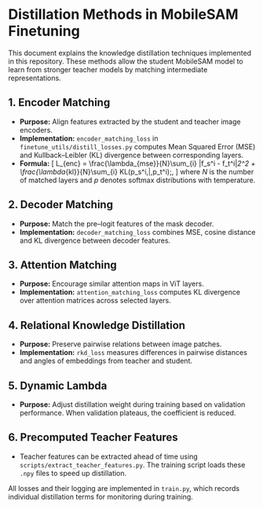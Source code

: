 # Distillation Methods in MobileSAM Finetuning

This document explains the knowledge distillation techniques implemented in this repository. These methods allow the student MobileSAM model to learn from stronger teacher models by matching intermediate representations.

## 1. Encoder Matching
- **Purpose:** Align features extracted by the student and teacher image encoders.
- **Implementation:** `encoder_matching_loss` in `finetune_utils/distill_losses.py` computes Mean Squared Error (MSE) and Kullback–Leibler (KL) divergence between corresponding layers.
- **Formula:**
  \[
  L_{enc} = \frac{\lambda_{mse}}{N}\sum_{i} \|f_s^i - f_t^i\|_2^2 + \frac{\lambda_{kl}}{N}\sum_{i} KL(p_s^i\,\|\,p_t^i)\;,
  \]
  where $N$ is the number of matched layers and $p$ denotes softmax distributions with temperature.

## 2. Decoder Matching
- **Purpose:** Match the pre–logit features of the mask decoder.
- **Implementation:** `decoder_matching_loss` combines MSE, cosine distance and KL divergence between decoder features.

## 3. Attention Matching
- **Purpose:** Encourage similar attention maps in ViT layers.
- **Implementation:** `attention_matching_loss` computes KL divergence over attention matrices across selected layers.

## 4. Relational Knowledge Distillation
- **Purpose:** Preserve pairwise relations between image patches.
- **Implementation:** `rkd_loss` measures differences in pairwise distances and angles of embeddings from teacher and student.

## 5. Dynamic Lambda
- **Purpose:** Adjust distillation weight during training based on validation performance. When validation plateaus, the coefficient is reduced.

## 6. Precomputed Teacher Features
- Teacher features can be extracted ahead of time using `scripts/extract_teacher_features.py`. The training script loads these `.npy` files to speed up distillation.

All losses and their logging are implemented in `train.py`, which records individual distillation terms for monitoring during training.
